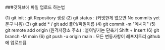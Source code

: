 ###깃허브에 파일 업로드 하는법

(1) git init
: git Repository 생성
(2) git status
: (커밋한게 없으면 No commits yet 문구 나옴)
(3) git add * / git add 폴더/파일이름
(4) git commit -m "메시지"
(5) git remote add origin (원격저장소 주소)
: 붙여넣기는 단축키 Shift + Insert
(6) git branch -M main
(6) git push -u origin main
: 모든 변동사항이 레포지토리 github에 업로드됨.
